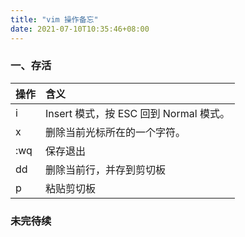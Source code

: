 ```yaml
---
title: "vim 操作备忘"
date: 2021-07-10T10:35:46+08:00
---
```


### 一、存活

| 操作 | 含义 |
| :----| :---- |
| i | Insert 模式，按 ESC 回到 Normal 模式。 |  
| x |  删除当前光标所在的一个字符。|
| :wq | 保存退出 |
| dd | 删除当前行，并存到剪切板 |
| p | 粘贴剪切板 |

### 未完待续


